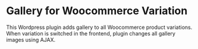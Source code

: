 # Gallery for Woocommerce Variation
This Wordpress plugin adds gallery to all Woocommerce product variations.
When variation is switсhed in the frontend, plugin changes all gallery images using AJAX.
